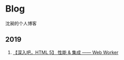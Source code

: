 # Blog
沈昶的个人博客

## 2019
1. [【深入吧，HTML 5】 性能 & 集成 —— Web Worker](https://github.com/Sam618/Blog/issues/1)